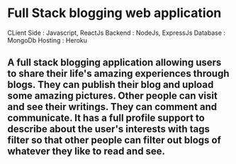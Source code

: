 # Full Stack blogging web application
CLient Side : Javascript, ReactJs
Backend : NodeJs, ExpressJs
Database : MongoDb
Hosting : Heroku

## A full stack blogging application allowing users to share their life's amazing experiences through blogs. They can publish their blog and upload some amazing pictures. Other people can visit and see their writings. They can comment and communicate. It has a full profile support to describe about the user's interests with tags filter so that other people can filter out blogs of whatever they like to read and see.
